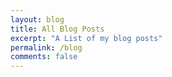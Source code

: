 ```yaml
---
layout: blog
title: All Blog Posts
excerpt: "A List of my blog posts"
permalink: /blog
comments: false
---
```

